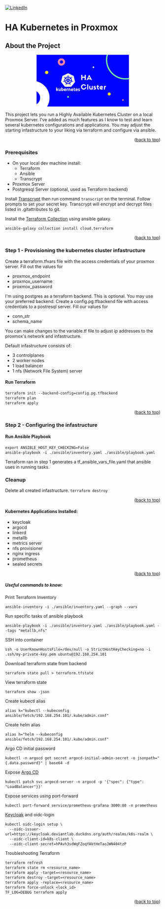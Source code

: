 <a id="readme-top"></a>

[![LinkedIn][linkedin-shield]][linkedin-url]

# HA Kubernetes in Proxmox

## About the Project

<div align="center">
  <a href="https://github.com/othneildrew/Best-README-Template">
    <img src="images.png" alt="Logo">
  </a>
</div>

This project lets you run a Highly Available Kubernetes Cluster on a local Proxmox Server. I've added as much features as I know to test and learn several kubernetes configurations and applications. You may adjust the starting infastructure to your liking via terraform and configure via ansible. 

<p align="right">(<a href="#readme-top">back to top</a>)</p>

### Prerequisites

* On your local dev machine install:
  * Terraform
  * Ansible
  * Transcrypt
* Proxmox Server
* Postgresql Server (optional, used as Terraform backend)

Install [Transcrypt](https://github.com/elasticdog/transcrypt) then run command `transcript` on the terminal. 
Follow prompts to set your secret key. 
Transcrypt will encrypt and decrypt files listed in .gitattributes to git.  

Install the [Terraform Collection][terraform-collection] using ansible galaxy.
```
ansible-galaxy collection install cloud.terraform
```

<p align="right">(<a href="#readme-top">back to top</a>)</p>

### Step 1 - Provisioning the kubernetes cluster infastructure

Create a terraform.tfvars file with the access credentials of your proxmox server. Fill out the values for 
* proxmox_endpoint
* proxmox_username
* proxmox_password

I'm using postgres as a terraform backend. This is optional. You may use your preferred backend. 
Create a config.pg.tfbackend file with access credentials to a postresql server. Fill our values for
* conn_str
* schema_name

You can make changes to the variable.tf file to adjust ip addresses to the proxmox's network and infastructure. 

Default infastructure consists of:
* 3 controlplanes
* 2 worker nodes
* 1 load balancer
* 1 nfs (Network File System) server

#### Run Terraform
```
terraform init --backend-config=config.pg.tfbackend 
terraform plan
terraform apply
```
<p align="right">(<a href="#readme-top">back to top</a>)</p>

### Step 2 - Configuring the infastructure

#### Run Ansible Playbook
```
export ANSIBLE_HOST_KEY_CHECKING=False
ansible-playbook -i ./ansible/inventory.yaml ./ansible/playbook.yaml
```
Terraform ran in step 1 generates a tf_ansible_vars_file.yaml that ansible uses in running tasks.

### Cleanup
Delete all created infastructure.
`terraform destroy`

<p align="right">(<a href="#readme-top">back to top</a>)</p>

#### Kubernetes Applications Installed:
* keycloak
* argocd
* linkerd
* metallb
* metrics server
* nfs provisioner
* nginx ingress
* prometheus
* sealed secrets

<p align="right">(<a href="#readme-top">back to top</a>)</p>

##### Useful commands to know:
Print Terraform Inventory
```
ansible-inventory -i ./ansible/inventory.yaml --graph --vars
```

Run specific tasks of ansible playbook
```
ansible-playbook -i ./ansible/inventory.yaml ./ansible/playbook.yaml --tags "metallb,nfs"
```

SSH into container
```
ssh -o UserKnownHostsFile=/dev/null -o StrictHostKeyChecking=no -i .ssh/my-private-key.pem ubuntu@192.168.254.101
```

Download terraform state from backend
```
terraform state pull > terraform.tfstate
```

View terraform state
```
terraform show -json
```

Create kubectl alias
```
alias k="kubectl --kubeconfig ansible/fetch/192.168.254.101/.kube/admin.conf"
```

Create helm alias
```
alias h="helm --kubeconfig ansible/fetch/192.168.254.101/.kube/admin.conf"
```

Argo CD initial password
```
kubectl -n argocd get secret argocd-initial-admin-secret -o jsonpath="{.data.password}" | base64 -d
```

Expose [Argo CD](https://argo-cd.readthedocs.io/en/stable/getting_started/)
```
kubectl patch svc argocd-server -n argocd -p '{"spec": {"type": "LoadBalancer"}}'
```

Expose services using port-forward
```
kubectl port-forward service/prometheus-grafana 3000:80 -n prometheus
```

[Keycloak](https://keycloak.org/server/reverseproxy) and oidc-login

```
kubectl oidc-login setup \
  --oidc-issuer-url=https://keycloak.deviantlab.duckdns.org/auth/realms/k8s-realm \
  --oidc-client-id=k8s-client \
  --oidc-client-secret=hPAvh3sdWqFZoqYAktHeTaoJWN404tzP
```

Troubleshooting Terraform
```
terraform refresh
terraform state rm <resource_name>
terraform apply -target=<resource_name>
terraform destroy -target=<resource_name>
terraform apply -replace=<resource_name>
terraform force-unlock <lock_id>
TF_LOG=DEBUG terraform apply
```
<p align="right">(<a href="#readme-top">back to top</a>)</p>

<!-- MARKDOWN LINKS & IMAGES -->
<!-- https://www.markdownguide.org/basic-syntax/#reference-style-links -->
[linkedin-shield]: https://img.shields.io/badge/-LinkedIn-black.svg?style=for-the-badge&logo=linkedin&colorB=555
[linkedin-url]: https://linkedin.com/in/angelopaolosantos
[product-screenshot]: images.png
[terraform-collection]: https://galaxy.ansible.com/ui/repo/published/cloud/terraform/